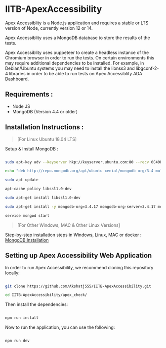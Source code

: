 # IITB-ApexAccessibility

Apex Accessiblity is a Node.js application and requires a stable or LTS version of Node, currently version 12 or 14.

Apex Accessiblity uses a MongoDB database to store the results of the tests.

Apex Accessiblity uses puppeteer to create a headless instance of the Chromium browser in order to run the tests. On certain environments this may require additional dependencies to be installed. For example, in Debian/Ubuntu systems you may need to install the libnss3 and libgconf-2-4 libraries in order to be able to run tests on Apex Accessiblity ADA Dashboard.

## Requirements : 

- Node JS
- MongoDB (Version 4.4 or older)

## Installation Instructions : 

> [For Linux Ubuntu 18.04 LTS]

Setup & Install MongoDB : 

```sh

sudo apt-key adv --keyserver hkp://keyserver.ubuntu.com:80 --recv 0C49F3730359A14518585931BC711F9BA15703C6

echo "deb http://repo.mongodb.org/apt/ubuntu xenial/mongodb-org/3.4 multiverse" | sudo tee /etc/apt/sources.list.d/mongodb-org-3.4.list

sudo apt update

apt-cache policy libssl1.0-dev

sudo apt-get install libssl1.0-dev

sudo apt-get install -y mongodb-org=3.4.17 mongodb-org-server=3.4.17 mongodb-org-shell=3.4.17 mongodb-org-mongos=3.4.17 mongodb-org-tools=3.4.17

service mongod start 
```


> [For Other Windows, MAC & Other Linux Versions]


Step-by-step installation steps in Windows, Linux, MAC or docker  : [MongoDB Installation](https://docs.mongodb.com/manual/installation/)


## Setting up Apex Accessibility Web Application

In order to run Apex Accessibility, we recommend cloning this repository locally:

```sh

git clone https://github.com/Akshatj555/IITB-ApexAccessibility.git

cd IITB-ApexAccessibility/apex_check/
```

Then install the dependencies:

```sh

npm run install

```

Now to run the application, you can use the following:

```sh

npm run dev

```



